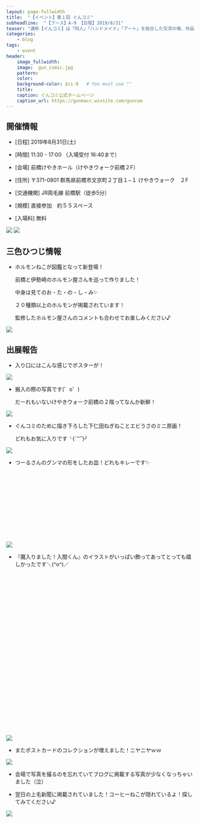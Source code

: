 ```yaml
---
layout: page-fullwidth
title:  "【イベント】第１回 ぐんコミ"
subheadline:  "【ブース】A-9 【日程】2019/8/31"
teaser: "通称【ぐんコミ】は「同人」「ハンドメイド」「アート」を総合した交流の場、作品を発表・販売する展示即売会です。​"
categories:
    - blog
tags:
    - event
header:
    image_fullwidth:
    image:  gun_comic.jpg
    pattern:
    color:
    background-color: $ci-9   # You must use ""
    title:
    caption: ぐんコミ公式ホームページ
    caption_url: https://gunmacc.wixsite.com/guncom
---
```


## 開催情報


* [日程] 2019年8月31日(土) 

* [時間] 11:30 - 17:00 （入場受付 16:40まで）

* [会場] 前橋けやきホール（けやきウォーク前橋２F）

* [住所] 〒371-0801 群馬県前橋市文京町２丁目１−１ けやきウォーク　２F

* [交通機関] JR両毛線 前橋駅（徒歩5分）

* [規模] 直接参加　約５５スペース

* [入場料] 無料

<img src="https://www.instagram.com/p/B2wMUeXHzYO/media?size=l" style="">

<img src="https://www.instagram.com/p/B2wMSx-noHK/media?size=l" style="">

## 三色ひつじ情報

* ホルモンねこが図鑑となって新登場！

    前橋と伊勢崎のホルモン屋さんを巡って作りました！

    中身は見てのお・た・の・し・み✨

    ２０種類以上のホルモンが掲載されています！

    監修したホルモン屋さんのコメントも合わせてお楽しみください♪

<img src="https://www.instagram.com/p/B2wMWapnGEo/media?size=l" style="">

## 出展報告

* 入り口にはこんな感じでポスターが！

<img src="https://www.instagram.com/p/B2wMHMPnm3B/media?size=l" style="">

* 搬入の際の写真です(゜o゜)

    だーれもいないけやきウォーク前橋の２階ってなんか新鮮！

<img src="https://www.instagram.com/p/B2wMKqInRxO/media?size=l" style="">

* ぐんコミのために描き下ろした下仁田ねぎねことエビうさのミニ原画！

    どれもお気に入りです╰(*´︶`*)╯

<img src="https://www.instagram.com/p/B2wMPFuHywM/media?size=l" style="">

* つーるさんのグンマの形をしたお皿！どれもキレーです✨

<div class="iframely-embed"><div class="iframely-responsive" style="height: 140px; padding-bottom: 0;"><a href="http://www.toool.info" data-iframely-url="//cdn.iframe.ly/YCx7rhP"></a></div></div><script async src="//cdn.iframe.ly/embed.js" charset="utf-8"></script>

　

<img src="https://www.instagram.com/p/B2wMFJQnZH6/media?size=l" style="">

* 『魔入りました！入間くん』のイラストがいっぱい飾ってあってとっても嬉しかったです＼(^o^)／

<div class="iframely-embed"><div class="iframely-responsive" style="padding-bottom: 52.5%; padding-top: 120px;"><a href="https://www.akitashoten.co.jp/works/irumakun/" data-iframely-url="//cdn.iframe.ly/u7Gs939"></a></div></div><script async src="//cdn.iframe.ly/embed.js" charset="utf-8"></script>

　

<img src="https://www.instagram.com/p/B2wMDeMnsmc/media?size=l" style="">

* またポストカードのコレクションが増えました！ニヤニヤｗｗ

<img src="https://www.instagram.com/p/B2wL0KfHqwY/media?size=l" style="">

* 会場で写真を撮るのを忘れていてブログに掲載する写真が少なくなっちゃいました（泣）

* 翌日の上毛新聞に掲載されていました！コーヒーねこが隠れているよ！探してみてください♪

<img src="https://www.instagram.com/p/B2wLyR5HftE/media?size=l" style="">
